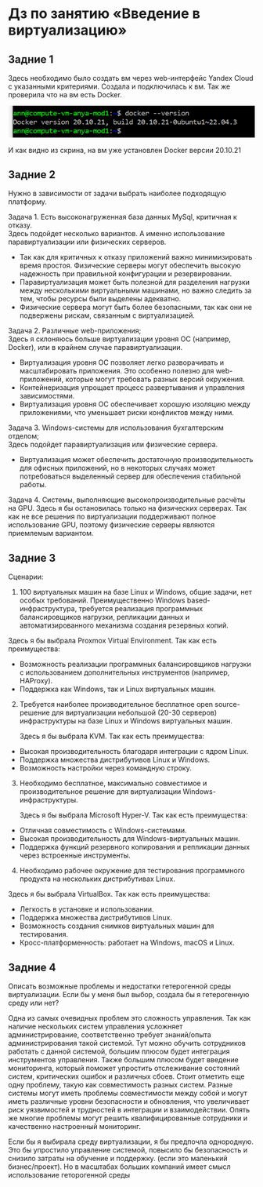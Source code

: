 # Дз по занятию «Введение в виртуализацию»

## Задние 1
Здесь необходимо было создать вм через web-интерфейс Yandex Cloud с указанными критериями.
Создала и подключилась к вм. Так же проверила что на вм есть Docker.

![на скриншоте показан запрос на версию Docker в вм](../img/1.png)

И как видно из скрина, на вм уже установлен Docker версии 20.10.21

## Задние 2
Нужно в зависимости от задачи выбрать наиболее подходящую платформу.

Задача 1. Есть высоконагруженная база данных MySql, критичная к отказу.\
   Здесь подойдет несколько вариантов. А именно использование паравиртуализации или физических серверов.
  - Так как для критичных к отказу приложений важно минимизировать время простоя. Физические серверы могут обеспечить высокую надежность при правильной конфигурации и резервировании.
  - Паравиртуализация может быть полезной для разделения нагрузки между несколькими виртуальными машинами, но важно следить за тем, чтобы ресурсы были выделены адекватно.
  - Физические сервера могут быть более безопасными, так как они не подвержены рискам, связанным с виртуализацией.
    
Задача 2. Различные web-приложения;\
   Здесь я склоняюсь больше виртуализации уровня ОС (например, Docker), или в крайнем случае паравиртуализации.
  - Виртуализация уровня ОС позволяет легко разворачивать и масштабировать приложения. Это особенно полезно для web-приложений, которые могут требовать разных версий окружения.
  - Контейнеризация упрощает процесс развертывания и управления зависимостями.
  - Виртуализация уровня ОС обеспечивает хорошую изоляцию между приложениями, что уменьшает риски конфликтов между ними.
    
Задача 3. Windows-системы для использования бухгалтерским отделом;\
   Здесь подойдет паравиртуализация или физические сервера.
  - Виртуализация может обеспечить достаточную производительность для офисных приложений, но в некоторых случаях может потребоваться выделенный сервер для обеспечения стабильной работы.
   
Задача 4. Системы, выполняющие высокопроизводительные расчёты на GPU.
   Здесь я бы остановилась только на физических серверах. Так как не все решения по виртуализации поддерживают полное использование GPU, поэтому физические серверы являются приемлемым вариантом. 
   

   
## Задние 3
Сценарии:

 1. 100 виртуальных машин на базе Linux и Windows, общие задачи, нет особых требований. Преимущественно Windows based-инфраструктура, требуется реализация программных балансировщиков нагрузки, репликации данных и автоматизированного механизма создания резервных копий.
    
Здесь я бы выбрала Proxmox Virtual Environment. Так как есть преимущества:
- Возможность реализации программных балансировщиков нагрузки с использованием дополнительных инструментов (например, HAProxy).
- Поддержка как Windows, так и Linux виртуальных машин.

2. Требуется наиболее производительное бесплатное open source-решение для виртуализации небольшой (20-30 серверов) инфраструктуры на базе Linux и Windows виртуальных машин.

   Здесь я бы выбрала KVM. Так как есть преимущества:
  - Высокая производительность благодаря интеграции с ядром Linux.
  - Поддержка множества дистрибутивов Linux и Windows.
  - Возможность настройки через командную строку.   

3. Необходимо бесплатное, максимально совместимое и производительное решение для виртуализации Windows-инфраструктуры.

   Здесь я бы выбрала Microsoft Hyper-V. Так как есть преимущества:
  - Отличная совместимость с Windows-системами.
  - Высокая производительность для Windows-виртуальных машин.
  - Поддержка функций резервного копирования и репликации данных через встроенные инструменты.

4. Необходимо рабочее окружение для тестирования программного продукта на нескольких дистрибутивах Linux.

Здесь я бы выбрала VirtualBox. Так как есть преимущества:
- Легкость в установке и использовании.
- Поддержка множества дистрибутивов Linux.
- Возможность создания снимков виртуальных машин для тестирования.
- Кросс-платформенность: работает на Windows, macOS и Linux.

## Задние 4
Описать возможные проблемы и недостатки гетерогенной среды виртуализации. Если бы у меня был выбор, создала бы я гетерогенную среду или нет?


Одна из самых очевидных проблем это сложность управления. Так как наличие нескольких систем управления усложняет администрирование, соответственно требует знаний/опыта администрирования такой системой. Тут можно обучить сотрудников работать с данной системой, большим плюсом будет интеграция инструментов управления. Также большим плюсом будет введение мониторинга, который поможет упростить отслеживание состояний систем, критических ошибок и различных сбоев.
Стоит отметить еще одну проблему, такую как совместимость разных систем. Разные системы могут иметь проблемы совместимости между собой и могут иметь различные уровни безопасности и обновления, что увеличивает риск уязвимостей и трудностей в интеграции и взаимодействии. Опять же многие проблемы могут решить квалифицированные сотрудники и качественно настроенный мониторинг.


Если бы я выбирала среду виртуализации, я бы предпочла однородную. Это бы упростило управление системой, повысило бы безопасность и снизило затраты на обучение и поддержку. (если это маленький бизнес/проект). Но в масштабах 
больших компаний имеет смысл использование геторогенной среды
   
